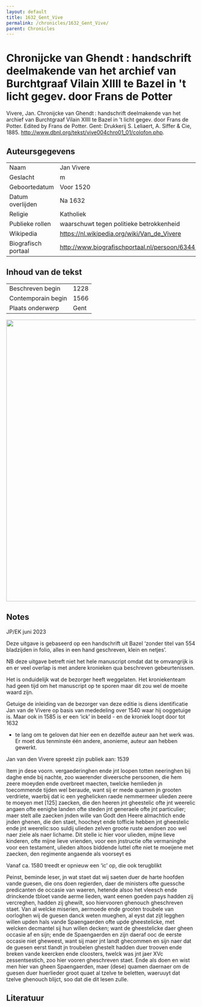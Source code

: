```yaml
---
layout: default
title: 1632_Gent_Vive
permalink: /chronicles/1632_Gent_Vive/
parent: Chronicles
--- 
```



# Chronĳcke van Ghendt : handschrift deelmakende van het archief van Burchtgraaf Vilain XIIII te Bazel in 't licht gegev. door Frans de Potter 

Vivere, Jan. Chronĳcke van Ghendt : handschrift deelmakende van het archief van Burchtgraaf Vilain XIIII te Bazel in ’t licht gegev. door Frans de Potter. Edited by Frans de Potter. Gent: Drukkerij S. Leliaert, A. Siffer & Cie, 1885. http://www.dbnl.org/tekst/vive004chro01_01/colofon.php. 

## Auteursgegevens 

| | | 
| --------------- | --------------- | 
| Naam | Jan Vivere | 
| Geslacht | m | 
| Geboortedatum | Voor  1520 | 
| Datum overlijden | Na 1632 | 
| Religie | Katholiek | 
| Publieke rollen | waarschuwt tegen politieke betrokkenheid | 
| Wikipedia | https://nl.wikipedia.org/wiki/Van_de_Vivere | 
| Biografisch portaal | http://www.biografischportaal.nl/persoon/63447191 | 

## Inhoud van de tekst 

| | | 
| --------------- | --------------- | 
| Beschreven begin | 1228 | 
| Contemporain begin | 1566 | 
| Plaats onderwerp | Gent | 

[<img src="..\..\barplots_chronicles\1632_Gent_Vive.jpg" width="750"/>](..\..\barplots_chronicles\1632_Gent_Vive.jpg) 

## Notes 

JP/EK  juni 2023

Deze uitgave is gebaseerd op een handschrift uit Bazel ‘zonder titel van 554
bladzijden in folio, alles in een hand geschreven, klein en netjes’.

NB deze uitgave betreft niet het hele manuscript omdat dat te omvangrijk is en
er veel overlap is met andere kronieken qua beschreven gebeurtenissen.

Het is onduidelijk wat de bezorger heeft weggelaten. Het kroniekenteam had
geen tijd om het manuscript op te sporen maar dit zou wel de moeite waard
zijn.

Getuige de inleiding van de bezorger van deze editie is diens identificatie
Jan van de Vivere op basis van mededeling over 1540 waar hij ooggetuige is.
Maar ook in 1585 is er een ‘ick’ in beeld - en de kroniek loopt door tot 1632
- te lang om te geloven dat hier een en dezelfde auteur aan het werk was. Er
moet dus tenminste één andere, anonieme, auteur aan hebben gewerkt.

Jan van den Vivere spreekt zijn publiek aan: 1539

Item jn dese voorn. vergaederinghen ende jnt loopen totten neeringhen bij
daghe ende bij nachte, zoo waerender diveersche persoonen, die hem zeere
moeyden ende overbreet maecten, twelcke hemlieden jn toecommende tijden wel
beraude, want sij er mede quamen jn grooten verdriete, waerbij dat ic een
yeghelicken raede nemmermeer ulieden zeere te moeyen met [125] zaecken, die
den heeren jnt gheestelic ofte jnt weerelic angaen ofte eenighe landen ofte
steden jnt generaele ofte jnt particulier; maer stelt alle zaecken jnden wille
van Godt den Heere almachtich ende jnden ghenen, die den staet, hoocheyt ende
tofficie hebben jnt gheestelic ende jnt weerelic:soo suldij ulieden zelven
groote ruste aendoen zoo wel naer ziele als naer lichame. Dit stelle ic hier
voor ulieden, mijne lieve kinderen, ofte mijne lieve vrienden, voor een
jnstructie ofte vermaninghe voor een testament, ulieden altoos biddende luttel
ofte niet te moeijene met zaecken, den regimente angaende als voorseyt es

Vanaf ca. 1580 treedt er opnieuw een ‘ic’ op, die ook terugblikt

Peinst, beminde leser, jn wat staet dat wij saeten duer de harte hoofden vande
guesen, die ons doen regierden, daer de ministers ofte guessche predicanten de
occasie van waeren, hetende alsoo het vleesch ende drinckende tbloet vande
aerme lieden, want eenen goeden pays hadden zij vercreghen, hadden zij
ghewilt, soo hiervooren ghenouch gheschreven staet. Van al welcke miserien,
aermoede ende grooten troubele van oorloghen wij de guesen danck weten
mueghen, al eyst dat zijt legghen willen upden hals vande Spaengaerden ofte
upde gheestelicke, met welcken decmantel sij hun willen decken; want de
gheestelicke daer gheen occasie af en sijn; ende de Spaengaerden en zijn
daeraf ooc de eerste occasie niet gheweest, want sij maer jnt landt ghecommen
en sijn naer dat de guesen eerst tlandt jn troubelen ghestelt hadden duer
trooven ende breken vande keercken ende cloosters, twelck was jnt jaer XVc
zessentsestich, zoo hier vooren gheschreven staet. Ende als doen en wist men
hier van gheen Spaengaerden, maer (dese) quamen daernaer om de guesen duer
huerlieder groot quaet al tzelve te beletten, waeruuyt dat tzelve ghenouch
blijct, soo dat die dit lesen zulle.



## Literatuur 

